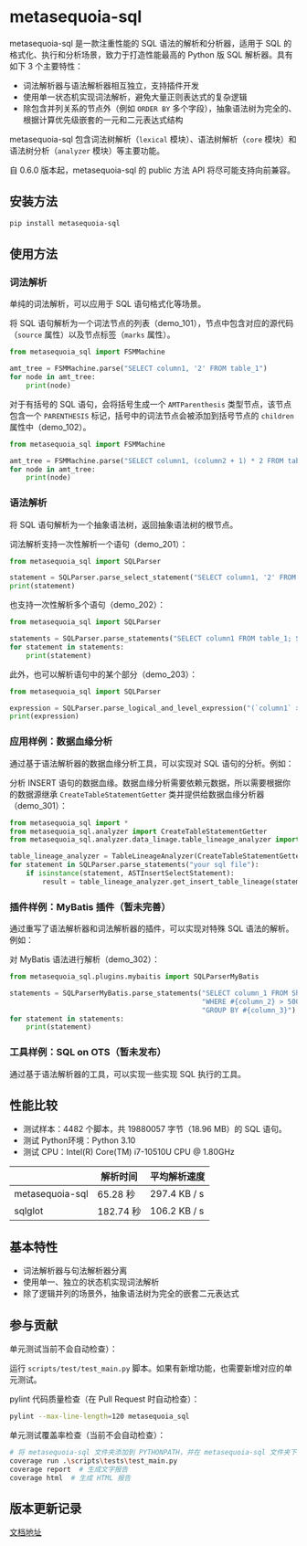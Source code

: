 # metasequoia-sql

metasequoia-sql 是一款注重性能的 SQL 语法的解析和分析器，适用于 SQL 的格式化、执行和分析场景，致力于打造性能最高的 Python 版 SQL 解析器。具有如下 3 个主要特性：

- 词法解析器与语法解析器相互独立，支持插件开发
- 使用单一状态机实现词法解析，避免大量正则表达式的复杂逻辑
- 除包含并列关系的节点外（例如 `ORDER BY` 多个字段），抽象语法树为完全的、根据计算优先级嵌套的一元和二元表达式结构

metasequoia-sql 包含词法树解析（`lexical` 模块）、语法树解析（`core` 模块）和语法树分析（`analyzer` 模块）等主要功能。

自 0.6.0 版本起，metasequoia-sql 的 public 方法 API 将尽可能支持向前兼容。

## 安装方法

```bash
pip install metasequoia-sql
```

## 使用方法

### 词法解析

单纯的词法解析，可以应用于 SQL 语句格式化等场景。

将 SQL 语句解析为一个词法节点的列表（demo_101），节点中包含对应的源代码（`source` 属性）以及节点标签（`marks` 属性）。

```python
from metasequoia_sql import FSMMachine

amt_tree = FSMMachine.parse("SELECT column1, '2' FROM table_1")
for node in amt_tree:
    print(node)
```

对于有括号的 SQL 语句，会将括号生成一个 `AMTParenthesis` 类型节点，该节点包含一个 `PARENTHESIS`
标记，括号中的词法节点会被添加到括号节点的 `children` 属性中（demo_102）。

```python
from metasequoia_sql import FSMMachine

amt_tree = FSMMachine.parse("SELECT column1, (column2 + 1) * 2 FROM table_1")
for node in amt_tree:
    print(node)
```

### 语法解析

将 SQL 语句解析为一个抽象语法树，返回抽象语法树的根节点。

词法解析支持一次性解析一个语句（demo_201）：

```python
from metasequoia_sql import SQLParser

statement = SQLParser.parse_select_statement("SELECT column1, '2' FROM table_1")
print(statement)
```

也支持一次性解析多个语句（demo_202）：

```python
from metasequoia_sql import SQLParser

statements = SQLParser.parse_statements("SELECT column1 FROM table_1; SELECT column2 FROM table_2")
for statement in statements:
    print(statement)
```

此外，也可以解析语句中的某个部分（demo_203）：

```python
from metasequoia_sql import SQLParser

expression = SQLParser.parse_logical_and_level_expression("(`column1` > 2) AND (`column2` > 1)")
print(expression)
```

### 应用样例：数据血缘分析

通过基于语法解析器的数据血缘分析工具，可以实现对 SQL 语句的分析。例如：

分析 INSERT 语句的数据血缘。数据血缘分析需要依赖元数据，所以需要根据你的数据源继承 `CreateTableStatementGetter`
类并提供给数据血缘分析器（demo_301）：

```python
from metasequoia_sql import *
from metasequoia_sql.analyzer import CreateTableStatementGetter
from metasequoia_sql.analyzer.data_linage.table_lineage_analyzer import TableLineageAnalyzer

table_lineage_analyzer = TableLineageAnalyzer(CreateTableStatementGetter(...))
for statement in SQLParser.parse_statements("your sql file"):
    if isinstance(statement, ASTInsertSelectStatement):
        result = table_lineage_analyzer.get_insert_table_lineage(statement)
```

### 插件样例：MyBatis 插件（暂未完善）

通过重写了语法解析器和词法解析器的插件，可以实现对特殊 SQL 语法的解析。例如：

对 MyBatis 语法进行解析（demo_302）：

```python
from metasequoia_sql.plugins.mybaitis import SQLParserMyBatis

statements = SQLParserMyBatis.parse_statements("SELECT column_1 FROM Shohin "
                                               "WHERE #{column_2} > 500 "
                                               "GROUP BY #{column_3}")
for statement in statements:
    print(statement)
```

### 工具样例：SQL on OTS（暂未发布）

通过基于语法解析器的工具，可以实现一些实现 SQL 执行的工具。

## 性能比较

- 测试样本：4482 个脚本，共 19880057 字节（18.96 MB）的 SQL 语句。
- 测试 Python环境：Python 3.10
- 测试 CPU：Intel(R) Core(TM) i7-10510U CPU @ 1.80GHz

|                 | 解析时间     | 平均解析速度       |
|-----------------|----------|--------------|
| metasequoia-sql | 65.28 秒  | 297.4 KB / s |
| sqlglot         | 182.74 秒 | 106.2 KB / s |

## 基本特性

- 词法解析器与句法解析器分离
- 使用单一、独立的状态机实现词法解析
- 除了逻辑并列的场景外，抽象语法树为完全的嵌套二元表达式

## 参与贡献

单元测试当前不会自动检查）：

运行 `scripts/test/test_main.py` 脚本。如果有新增功能，也需要新增对应的单元测试。

pylint 代码质量检查（在 Pull Request 时自动检查）：

```bash
pylint --max-line-length=120 metasequoia_sql
```

单元测试覆盖率检查（当前不会自动检查）：

```bash
# 将 metasequoia-sql 文件夹添加到 PYTHONPATH，并在 metasequoia-sql 文件夹下执行
coverage run .\scripts\tests\test_main.py
coverage report  # 生成文字报告
coverage html  # 生成 HTML 报告
```

## 版本更新记录

[文档地址](https://github.com/ChangxingJiang/metasequoia-sql/blob/main/docs/%E7%89%88%E6%9C%AC%E6%9B%B4%E6%96%B0%E8%AE%B0%E5%BD%95.md)
